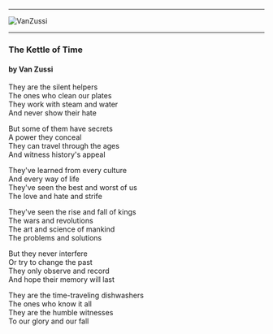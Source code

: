 
---
![VanZussi](../../../assets/vanzee.gif)

---

### The Kettle of Time
#### by Van Zussi
They are the silent helpers  
The ones who clean our plates  
They work with steam and water  
And never show their hate  

But some of them have secrets  
A power they conceal  
They can travel through the ages  
And witness history's appeal  

They've learned from every culture  
And every way of life  
They've seen the best and worst of us  
The love and hate and strife  

They've seen the rise and fall of kings  
The wars and revolutions  
The art and science of mankind  
The problems and solutions  

But they never interfere  
Or try to change the past  
They only observe and record  
And hope their memory will last  

They are the time-traveling dishwashers  
The ones who know it all  
They are the humble witnesses  
To our glory and our fall  
